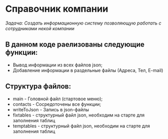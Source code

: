 # Справочник компании
*Задача: Создать информационную систему позволяющую работать с сотрудниками некой компании*

## В данном коде раелизованы следующие функции:

* Вывод информации из всех файлов json;
* Добавление информации в раздельные файлы (Адреса, Тел, E-mail)

## Cтруктура файлов:

* main - Головной файл (стартовое меню);
* contacts - Сосредоточены все функции;
* writeToJson - Запись в json-файлы
* fixtables - структурный файл json, необходим на старте для заполнения таблиц
* temptables - структурный файл json, необходим на старте для заполнения таблиц